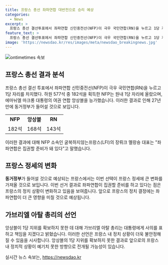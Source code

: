 ```yaml
---
title: 프랑스 총선 좌파연합 대반전으로 승리 예상
categories:
  - News
excerpt: >
  프랑스 총선 결선투표에서 좌파연합 신민중전선(NFP)이 극우 국민연합(RN)을 누르고 1당 자리를 차지했다. 182석을 획득한 NFP는 27년 만에 동거정부를 이뤘으며, 이에 대통령을 포함한 여권 연합 앙상블은 2위에 그쳤다. 이러한 결과로 인해 프랑스 정치계가 큰 변화를 맞이하게 되었고, NFP는 집권 준비가 돼 있다고 밝혔다. 이에 따라 극우 RN은 강경한 대정부 투쟁을 예고했으며, 프랑스의 정치적 풍경이 새로운 전환점을 맞이하게 되었다.
feature_text: >
  프랑스 총선 결선투표에서 좌파연합 신민중전선(NFP)이 극우 국민연합(RN)을 누르고 1당 자리를 차지했다. 182석을 획득한 NFP는 27년 만에 동거정부를 이뤘으며, 이에 대통령을 포함한 여권 연합 앙상블은 2위에 그쳤다. 이러한 결과로 인해 프랑스 정치계가 큰 변화를 맞이하게 되었고, NFP는 집권 준비가 돼 있다고 밝혔다. 이에 따라 극우 RN은 강경한 대정부 투쟁을 예고했으며, 프랑스의 정치적 풍경이 새로운 전환점을 맞이하게 되었다.
image: 'https://newsdao.kr/res/images/meta/newsdao_breakingnews.jpg'
---
```


<p><img src="https://newsdao.kr/res/images/meta/newsdao_breakingnews.jpg" alt="ontimetimes 속보" /></p>

<h2 data-ke-size="size26">프랑스 총선 결과 분석</h2>

<p>프랑스 총선 결선 투표에서 좌파연합 신민중전선(NFP)이 극우 국민연합(RN)을 누르고 1당 자리를 차지했다. 하원 577석 중 182석을 획득한 NFP는 원내 1당 자리에 올랐으며, 에마뉘엘 마크롱 대통령의 여권 연합 앙상블을 능가했습니다. 이러한 결과로 인해 27년 만에 동거정부가 들어설 것으로 보입니다.</p>

<table>
    <tr>
        <td style="text-align: center; height: 17px;"><b>NFP</b></td>
        <td style="text-align: center; height: 17px;"><b>앙상블</b></td>
        <td style="text-align: center; height: 17px;"><b>RN</b></td>
    </tr>
    <tr>
        <td style="text-align: center; height: 17px;">182석</td>
        <td style="text-align: center; height: 17px;">168석</td>
        <td style="text-align: center; height: 17px;">143석</td>
    </tr>
</table>

<p>이러한 결과에 대해 NFP 소속인 굴복하지않는프랑스(LFI)의 장뤼크 멜랑숑 대표는 "좌파연합은 집권할 준비가 돼 있다"고 말했습니다.</p>

<h2 data-ke-size="size26">프랑스 정세의 변화</h2>

<p><b>동거정부</b>가 들어설 것으로 예상되는 프랑스에서는 이번 선택이 프랑스 정세에 큰 변화를 가져올 것으로 보입니다. 이번 선거 결과로 좌파연합이 집권할 준비를 하고 있다는 점은 프랑스의 정치 상황이 변화하고 있음을 보여줍니다. 앞으로 프랑스의 정치 결정에는 좌파연합이 더 큰 영향을 미칠 것으로 예상됩니다.</p>

<h2 data-ke-size="size26">가브리엘 아탈 총리의 선언</h2>

<p>앙상블이 1당 지위를 확보하지 못한 데 대해 가브리엘 아탈 총리는 대통령에게 사의를 표하고 책임을 지겠다고 밝혔습니다. 이러한 선언은 프랑스 내 정치 상황이 더욱 불안정해질 수 있음을 시사합니다. 앙상블의 1당 지위를 확보하지 못한 결과로 앞으로의 프랑스 내 정치적 상황이 예기치 못한 방향으로 전개될 가능성이 있습니다.</p>
실시간 뉴스 속보는, <a href="https://newsdao.kr" rel="dofollow">https://newsdao.kr</a>


